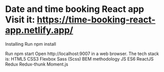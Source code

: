 Date and time booking React app
Visit it: https://time-booking-react-app.netlify.app/
==================

Installing
Run npm install

Run
npm start
Open http://localhost:9007 in a web browser.
The tech stack is:
HTML5
CSS3
Flexbox
Sass (Scss)
BEM methodology
JS ES6
ReactJS
Redux
Redux-thunk
Moment.js
